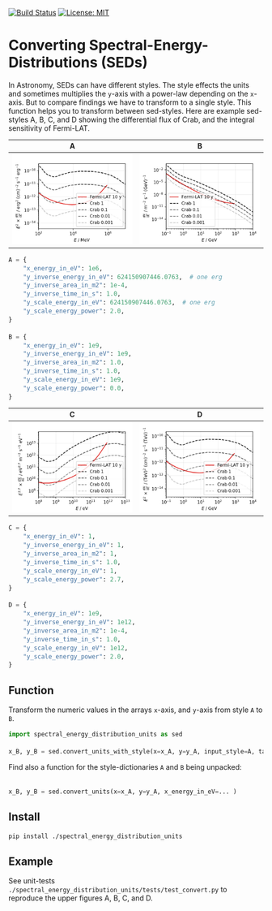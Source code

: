 [![Build Status](https://travis-ci.com/cherenkov-plenoscope/spectral_energy_distribution_units.svg?branch=master)](https://travis-ci.org/cherenkov-plenoscope/spectral_energy_distribution_units)
[![License: MIT](https://img.shields.io/badge/License-MIT-yellow.svg)](https://opensource.org/licenses/MIT)

# Converting Spectral-Energy-Distributions (SEDs)

In Astronomy, SEDs can have different styles.
The style effects the units and sometimes multiplies the ```y```-axis with a power-law depending on the ```x```-axis.
But to compare findings we have to transform to a single style. This function helps you to transform between sed-styles.
Here are example sed-styles A, B, C, and D showing the differential flux of Crab, and the integral sensitivity of Fermi-LAT.

| A | B |
| - | - |
| <img src="readme/sed_fermi_style.jpg" width="360"> | <img src="readme/sed_my_style.jpg" width="360"> |

```python
A = {
    "x_energy_in_eV": 1e6,
    "y_inverse_energy_in_eV": 624150907446.0763,  # one erg
    "y_inverse_area_in_m2": 1e-4,
    "y_inverse_time_in_s": 1.0,
    "y_scale_energy_in_eV": 624150907446.0763,  # one erg
    "y_scale_energy_power": 2.0,
}

B = {
    "x_energy_in_eV": 1e9,
    "y_inverse_energy_in_eV": 1e9,
    "y_inverse_area_in_m2": 1.0,
    "y_inverse_time_in_s": 1.0,
    "y_scale_energy_in_eV": 1e9,
    "y_scale_energy_power": 0.0,
}
```

| C | D |
| - | - |
| <img src="readme/sed_cosmic_ray_style.jpg" width="360"> | <img src="readme/sed_crab_style.jpg" width="360"> |

```python
C = {
    "x_energy_in_eV": 1,
    "y_inverse_energy_in_eV": 1,
    "y_inverse_area_in_m2": 1,
    "y_inverse_time_in_s": 1.0,
    "y_scale_energy_in_eV": 1,
    "y_scale_energy_power": 2.7,
}

D = {
    "x_energy_in_eV": 1e9,
    "y_inverse_energy_in_eV": 1e12,
    "y_inverse_area_in_m2": 1e-4,
    "y_inverse_time_in_s": 1.0,
    "y_scale_energy_in_eV": 1e12,
    "y_scale_energy_power": 2.0,
}
```
## Function
Transform the numeric values in the arrays ```x```-axis, and ```y```-axis from style ```A``` to ```B```.

```python
import spectral_energy_distribution_units as sed

x_B, y_B = sed.convert_units_with_style(x=x_A, y=y_A, input_style=A, target_style=B)
```

Find also a function for the style-dictionaries ```A``` and ```B``` being unpacked:
```python

x_B, y_B = sed.convert_units(x=x_A, y=y_A, x_energy_in_eV=... )
```

## Install
```
pip install ./spectral_energy_distribution_units
```

## Example
See unit-tests
```./spectral_energy_distribution_units/tests/test_convert.py```
to reproduce the upper figures A, B, C, and D.

